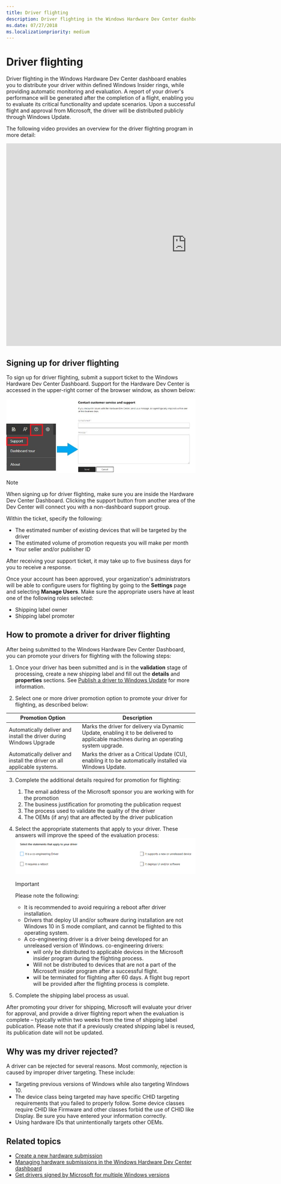 ```yaml
---
title: Driver flighting
description: Driver flighting in the Windows Hardware Dev Center dashboard enables you to distribute your driver within defined Windows Insider rings, and provides automatic monitoring and evaluation.
ms.date: 07/27/2018
ms.localizationpriority: medium
---
```


# Driver flighting

Driver flighting in the Windows Hardware Dev Center dashboard enables you to distribute your driver within defined Windows Insider rings, while providing automatic monitoring and evaluation. A report of your driver's performance will be generated after the completion of a flight, enabling you to evaluate its critical functionality and update scenarios. Upon a successful flight and approval from Microsoft, the driver will be distributed publicly through Windows Update. 

The following video provides an overview for the driver flighting program in more detail: 
<iframe src="https://channel9.msdn.com/Events/WinHEC/WinHEC-Online/Start-Your-Driver-Flighting-The-benefit-of-Driver-Promotion/player" width="960" height="540" allowFullScreen frameBorder="0"></iframe>

## Signing up for driver flighting

To sign up for driver flighting, submit a support ticket to the Windows Hardware Dev Center Dashboard. Support for the Hardware Dev Center is accessed in the upper-right corner of the browser window, as shown below:

![The button for accessing Hardware Dev Center Support](images/support.jpg)

> [!NOTE]
> When signing up for driver flighting, make sure you are inside the Hardware Dev Center Dashboard. Clicking the support button from another area of the Dev Center will connect you with a non-dashboard support group.

Within the ticket, specify the following:
* The estimated number of existing devices that will be targeted by the driver
* The estimated volume of promotion requests you will make per month
* Your seller and/or publisher ID

After receiving your support ticket, it may take up to five business days for you to receive a response.

Once your account has been approved, your organization's administrators will be able to configure users for flighting by going to the **Settings** page and selecting **Manage Users**. Make sure the appropriate users have at least one of the following roles selected:

* Shipping label owner
* Shipping label promoter


## How to promote a driver for driver flighting

After being submitted to the Windows Hardware Dev Center Dashboard, you can promote your drivers for flighting with the following steps:

1. Once your driver has been submitted and is in the **validation** stage of processing, create a new shipping label and fill out the **details** and **properties** sections. See [Publish a driver to Windows Update](https://docs.microsoft.com/windows-hardware/drivers/dashboard/publish-a-driver-to-windows-update) for more information.

2. Select one or more driver promotion option to promote your driver for flighting, as described below:

|                            Promotion Option                             |                                                               Description                                                                |
|-------------------------------------------------------------------------|------------------------------------------------------------------------------------------------------------------------------------------|
|   Automatically deliver and install the driver during Windows Upgrade   | Marks the driver for delivery via Dynamic Update, enabling it to be delivered to applicable machines during an operating system upgrade. |
| Automatically deliver and install the driver on all applicable systems. |                Marks the driver as a Critical Update (CU), enabling it to be automatically installed via Windows Update.                 |

3. Complete the additional details required for promotion for flighting:
    1. The email address of the Microsoft sponsor you are working with for the promotion
    2. The business justification for promoting the publication request
    3. The process used to validate the quality of the driver
    4. The OEMs (if any) that are affected by the driver publication

4. Select the appropriate statements that apply to your driver. These answers will improve the speed of the evaluation process:
    ![An image showing the statements that may apply to a driver being flighted: it is a co-engineering driver, it requires a reboot, it deploys UI and/or software, It supports a new or unreleased device](images/driver-flighting-statements.png)

    > [!IMPORTANT] 
    > Please note the following:
    > * It is recommended to avoid requiring a reboot after driver installation. 
    > * Drivers that deploy UI and/or software during installation are not Windows 10 in S mode compliant, and cannot be flighted to this operating system.
    > * A co-engineering driver is a driver being developed for an unreleased version of Windows. co-engineering drivers: 
    >    * will only be distributed to applicable devices in the Microsoft insider program during the flighting process.
    >    * Will not be distributed to devices that are not a part of the Microsoft insider program after a successful flight.
    >    * will be terminated for flighting after 60 days. A flight bug report will be provided after the flighting process is complete. 


5. Complete the shipping label process as usual.

After promoting your driver for shipping, Microsoft will evaluate your driver for approval, and provide a driver flighting report when the evaluation is complete – typically within two weeks from the time of shipping label publication. Please note that if a previously created shipping label is reused, its publication date will not be updated.

## Why was my driver rejected?

A driver can be rejected for several reasons. Most commonly, rejection is caused by improper driver targeting. These include:
* Targeting previous versions of Windows while also targeting Windows 10.
* The device class being targeted may have specific CHID targeting requirements that you failed to properly follow.  Some device classes require CHID like Firmware and other classes forbid the use of CHID like Display.  Be sure you have entered your information correctly.
* Using hardware IDs that unintentionally targets other OEMs.

## Related topics

* [Create a new hardware submission](create-a-new-hardware-submission.md)
* [Managing hardware submissions in the Windows Hardware Dev Center dashboard](manage-your-hardware-submissions.md)
* [Get drivers signed by Microsoft for multiple Windows versions](get-drivers-signed-by-microsoft-for-multiple-windows-versions.md)
